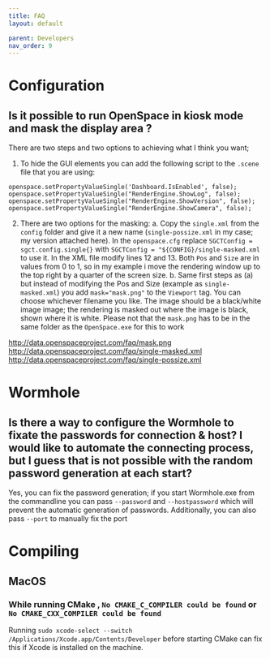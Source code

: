 ```yaml
---
title: FAQ
layout: default

parent: Developers
nav_order: 9
---
```


# Configuration
## Is it possible to run OpenSpace in kiosk mode and mask the display area ?
There are two steps and two options to achieving what I think you want;
1. To hide the GUI elements you can add the following script to the `.scene` file that you are using:
```openspace.setPropertyValueSingle('Modules.CefWebGui.Visible', false);
openspace.setPropertyValueSingle('Dashboard.IsEnabled', false);
openspace.setPropertyValueSingle("RenderEngine.ShowLog", false);
openspace.setPropertyValueSingle("RenderEngine.ShowVersion", false);
openspace.setPropertyValueSingle("RenderEngine.ShowCamera", false);
```
2. There are two options for the masking:
  a. Copy the `single.xml` from the `config` folder and give it a new name (`single-possize.xml` in my case;  my version attached here).  In the `openspace.cfg` replace `SGCTConfig = sgct.config.single{}` with `SGCTConfig = "${CONFIG}/single-masked.xml` to use it.  In the XML file modify lines 12 and 13.  Both `Pos` and `Size` are in values from 0 to 1, so in my example i move the rendering window up to the top right by a quarter of the screen size.
b. Same first steps as (a) but instead of modifying the Pos and Size (example as `single-masked.xml`) you add `mask="mask.png"` to the `Viewport` tag.  You can choose whichever filename you like.  The image should be a black/white image image;  the rendering is masked out where the image is black, shown where it is white.  Please not that the `mask.png` has to be in the same folder as the `OpenSpace.exe` for this to work

http://data.openspaceproject.com/faq/mask.png
http://data.openspaceproject.com/faq/single-masked.xml
http://data.openspaceproject.com/faq/single-possize.xml

# Wormhole
## Is there a way to configure the Wormhole to fixate the passwords for connection & host? I would like to automate the connecting process, but I guess that is not possible with the random password generation at each start?
Yes, you can fix the password generation;  if you start Wormhole.exe from the commandline you can pass `--password` and `--hostpassword` which will prevent the automatic generation of passwords.  Additionally, you can also pass `--port` to manually fix the port

# Compiling
## MacOS
### While running CMake , `No CMAKE_C_COMPILER could be found` or `No CMAKE_CXX_COMPILER could be found`
Running
`sudo xcode-select --switch /Applications/Xcode.app/Contents/Developer`
before starting CMake can fix this if Xcode is installed on the machine.
